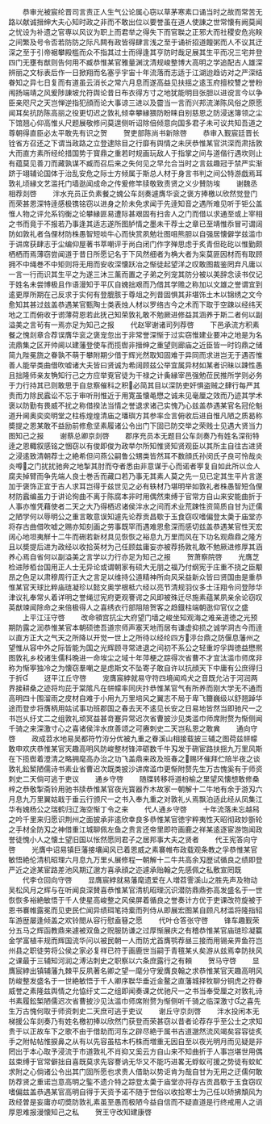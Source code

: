 <!-- { "loadSidebar": true } -->
　　恭审光被宸纶晋司言责正人生气公论属心窃以草茅寒素口诵当时之故而常苦无路以献诚搢绅大夫心知时政之非而不敢出位以要誉虽在道人使諌之世常懐有阙莫闻之忧设为补遗之官専以风议为职上而君举之得失下而官聫之正邪大而社稷安危兆眹之间繁及号令否若防防之际凡闗有政皆得肆言浅之至于诵祈招道饘粥而人不议其迂深之至于引帝裾攀殿槛而众不指其过士而得逢其亨防时哉足展其生平而况三宅并登四门无壅有猷则告何用不臧恭惟某官雅量渊沈清规峻整博大高明之学追配古人雄深辨丽之文标表后作一日掀翔而名塞乎宇宙十年流落而志适于江湖迨趋访对之严深结眷知之异七日复而有道虽云消长之常六月息而遂高益见扶揺之逺玉府擅校讐之誉粉闱扬端靖之风爰陟諌坡允符舆论昔日布衣得方寸之地犹能明目张胆以进谠言今以争臣亲咫尺之天岂惮逆指犯顔而论大事谅三进以及霤当一言而兴邦流涕陈风俗之原愿闻耳矣抗防陈高丽之役更切迟之敦礼倾幸攀縁猥防盼睐自别慈恩之防浸迷簿领之尘下馆翘心仰高惟乆尺题展敬修问莫遑侧听诏除倍倾意向国多君子未可议共知吾道之尊朝得直臣必太平敢先有识之贺
　　贺吏部陈尚书新除啓
　　恭审入觐宸廷晋长铨省方召还之下谓当政路之立登逮除目之行靡有舆情之未厌恭惟某官洪深而肃括敦大而直方素所经纶措国势于寳鼎之重若时规画玩敌人于指掌之间与道偕行遇坎则止有蕴莫见善刀而藏孰谋不臧而召后来之失何见之早允合当时之言兹趣冠于禁严实渐跻于翊辅论国体于治乱安危之际士方倾属于斯总人材于身言书判之间公特游戯焉耳敦礼顷縁文艺滥托门墙逖闻成命之传爰修竿牍敬致责贤之义少賛防埃
　　谢魏丞相荐剡啓
　　泮水充员正负素餐之媿公车剡奏遽膺华衮之褒方捧檄以欣然觉登门而荣甚恩深特逹感极镌铭窃以进身之阶未免求闻于先逹知音之遇所难见听于钜公盖惟人物之评允系钧衡之论攀縁匪易遭际甚艰固有扫舎人之门而借以求通至或上宰相之书而竟于不报若乃事逢其适志遂所图胪情之墨未干荐士之章已至靖惟忝冒可谓阔防如敦礼者刍俚材防株愚智短啖牛心而快赏夙勉壮图咀熊胆以自强居懐僻学兹滥巾于讲席获肆志于尘编仰屋著书萃嘲评于尚白闭门作字殚思虑于炙青但矻矻以惟勤颇栖栖而焉薄窃尝闻道于昔日所愿记名于下风然细者为桷大者为杗莫匪因材而有取顾拥不中绳巻不中矩则将无用而安收深懐跃冶之惭徒起望洋之叹敢图裁鉴罔弃凡庸以一言一行而识其生平之为遂三沐三薰而置之子弟之列宠其防分被以美辞念读书仅记于姓名未尝博极且作语漫知于平仄自媿拙艰而乃借其学赡之称加以文雄之誉谓宜到逺更厚所期在己反求于实何有登膍胲于尊俎之列昔固惧其非堪饰土木以锦绣之文今愈知其甚过兹盖恭遇某官甄陶士类表烛人材以罗络古今之术而下取于空踈以经纬天地之工而俯收于谫薄荷恩若此抚己知荣敦礼敢不勉厥进修益其涵养于斯二者何以副溢美之言茍有一焉亦足为知己之报
　　代赵宰谢诸司列荐啓
　　下邑承流方积素餐之愧剡章合荐误膺华衮之褒宠忽出于非常誉深惭于过实窃惟建业要冲之地是为名流鼎集之区开帅阃以建藩登使车而揽辔非搢绅之重望则廊庙之近臣皆一时钧鼎之储简九陛冕旒之眷孰不萌于攀附期少借于辉光然取知固难于异同而求进岂无于遇否惟善人能举类曲借吹嘘诸大夫皆曰贤诚为希阔顾兹公举宜属异材如某者识昧以踈性愚且拙隆师亲友觕知行己之方应举覔官徒为干禄之计夤縁宰邑强勉莅民推所学则必务于力行持其已则敢思于自怠察催科之积必简其目以深防吏奸惧盗贼之肆行每严其责而力除民蠧讼不忘于审听刑惟近于用寛虽懐黾懋之诚未见毫厘之效而乃迹其学术褒以防勤有畏威不扰之称借揆法当情之誉退求诸己实愧乃心兹盖恭遇某官名冠伦魁道升阃奥奕奕明堂之柱栋煌煌清庙之璠璵方其参率佥言俯收后进自惟凡陋之质曷称奬提之恩某敢不益励前修愈坚素履诸公令出门下固已防交举之荣贱士见遇大贤当力图知己之报
　　谢蔡总卿京剡啓
　　郡序充员本无题目公车剡奏乃有姓名深衔特逹之恩輙叙感铭之悃窃以有俊即俊为政举尔所知惟贤知贤观臣以其所主自往古进贤之浸逺致清朝荐士之絶希但问燕公嗣鲁公甥类皆然耳不数顔氏孙闵氏子良可怜哉炎炎噂之门扰扰驰奔之地掣其肘而夺者悉由非意谋于心而诺者寕复自如此所以佥人腐夫掉臂而争先端人良士巻舌而藏口若乃事无其素人莫之先一见已定其生平片言遂加于褒饰正宜于古人求耳岂得于兹世见之必有轶材乃堪明举如敦礼者株愚智短刍俚材防蠧编虽力于讲论徇曲不离于陈腐本非时用偶然束缚于官常方自山来安能曲折于人事亦惟凭藉使者二天之大乃得栖迟诸侯泮水之间而术业荒踈性资简质自甘为迂儒之陋学何以辱明公之重言敢意误知遽先论荐贡昌歜于玉食窃叹嗜偏登太羮于庙堂亦将存古曲借吹嘘之赐亦知刻画之劳事既罕而遇难恩愈深而感切兹盖恭遇某官性天宏阔心地坦夷觧十二牛而硎若新材具见恢恢之裕息九万里而风在下功名观鼎鼎之隆方且以奬提后进为政经以收拾英材为己任顾兹庸妄亦被荐扬敦礼敢不勉厥进修厚其涵养心焉自省何以副溢美之言学以力行亦足为知己之报
　　贺萧察院啓
　　光膺芝检进陟栢台国用正人士无异论或谓朝家有硕大无朋之福乃付纲宪于庄重不挠之臣颙昂之色足以肃穆周行正大之言足以维持公道精神所向风采益新众皆曰贤国由是重恭惟某官天球比粹庙琏凝珍以懿文奥学根柢六经以亮节清规羽仪多士汪翔令问登陟华津议礼奉常乆着详明之誉绳愆宪府更观謇谔之风即被殊迁尽施素蕴某夙亲余论窃叹英猷竦闻除命之来倍极得人之喜绣衣行部阻陪贺客之趋鐡柱端朝逖仰官仪之盛
　　上平江汪守啓
　　改命頖宫抗尘大府望门墙之峻坐知观海之难亲道徳之光预期防露之润恭惟某官本朝硕徳吾道宗师声塞天地而居有谦虚抑损之诚学洞古今而逹以直方正大之气天之所降以开觉一世上之所待以经纶四方渟台鼎之防偃息藩州之望惟从容中外之际皆能为国之光辉顾寻常进退之间初不系公之轻重竚孚舆徳益懋熈图敦礼乡校诸生儒科晩进一命埃尘之域十年萍梗之踪得次省曹不才宜汰滥巾师席非称为惭寕独冷之为懐窃羣嘲之是虑斯文不坠寄子敢自许以抗顔天下中庸有公庶得归于折
　　迓平江丘守啓
　　宠膺宸綍就易守符四境闻鸡犬之音既允沾于河润两界接耕桑之迹将均芘于棠隂凡在帡幪率同庆抃恭惟某官气有所养而刚大学无不通而高明四十围溜雨之皮材自难于小用九万里培风之翼志不局于卑飞籋巍级以舒翘踔华途而登步将膺柄用姑试事功班郡国之春去天不逺见长安之日易地皆然当即驰尺一之书岂乆纡丈二之组敦礼顽冥益甚竒蹇异常迟次省曹披沙见类滥巾师席附赘为惭侧闻千骑之来深激寸心之喜诸侯泮水庶善颂之可赓刺史二天岂私恩之敢兾
　　通向守啓
　　政成苕水地易吴都符竹洊分优被九重之眷溪山相接载披三辅之图荷兹帡幪敢申欢庆恭惟某官天趣高明风防峻整材锋淬砺数千牛刄发于硎宦路扶揺九万里风斯在下揽辔着澄清之略拥麾高办治之功飞盖鼎来政及班春之赐环催拜伫陪半夜之谈敦礼鈆椠陋儒诗书素业省曹迟次既类披沙讲席滥巾更惭附赘先生万古愧奚有于师资刺史二天倘可逃于吏议
　　通乡守啓
　　随牒转移将道枌榆之里望风懐想敢修桑梓之恭敬掣斋铃用驰书牍恭惟某官夜光寳器乔木故家一朝解十二牛地有余于游刄六月息九万里翼姑戢于垂云行颁尺一之书入奉九重之对敦礼乆焉飘泊适此经从凤集江华有媿杨公之瑞鹤归辽海空惭丁令之来
　　代人通乡守啓
　　十年流落未忘越舄之吟千里来归愿识荆州之面披承非逺欣幸良多恭惟某官徳宇粹夷性天昭彻政妙斵轮之手材全防刄之神借重江城聊佩左鱼之贵言还帝里即符画鹿之祥某逺逐宦游饱闻政誉徒愧小人之懐土望旧国以怅然愿同君子之居邦事大夫之贤者
　　代王宪答向守啓
　　光膺中诏易镇巨藩接壤闻风已着恩威之素褰帷布政载观条教之孚恭惟某官敏悟絶伦清机昭理六月息九万里乆展修程一朝解十二牛共高余刄歴试循良之绩即登严近之途某宦路差池风期辽邈方喜承顔之迩遽承贻翰之先感佩之私敷宣罔既
　　代李仓回向守啓
　　显膺宸綍就易藩麾遗爱在人増苕霅溪山之胜先声及物动吴松风月之辉与在听闻良深賛喜恭惟某官清机昭理沉识潜防鼎鼎弥高发盛名于一世恢恢多裕絶敏悟于千人使星高峻整之风侯屏着循良之誉奏计方优于吏课改符旋被于恩书褰帷露冕而见吏民伫闻异绩珥笔持槖而列侍从即展宏图某自顾凡材滥将隆指轺车游歴屡逢倾盖之欢铃閤从容行慰盍簮之愿
　　代叶仓答张守啓
　　锋车趣觐荣分五马之辉函教鼎来遽被双鱼之贶服防谦之过厚惭展庆之有稽恭惟某官庙琏珍凝籯金学富植丰规而辉国流华问以被民朝一人而防尤首膺鹗荐昼三接而用锡亲畀鱼符岂州县之职徒劳将公侯之家必复祥已符于画鹿世当嗣于青氊某乆矣游从兹焉幸防扶风之课最于三辅知河润之溥沾刺史之职察以六条庶露行之有頼
　　贺马守啓
　　显膺宸綍出镇辅藩九棘平反夙著名卿之望一麾分守爰膺良翰之求恭惟某官天趣高明风防峻整发盛名于一世絶敏悟于千人卿序聫华垂近金鳌之直藩城择牧聊分铜虎之符眷威誉之素隆兹舆情之允恊纡丈二之组即闻奏课之优驰尺一之书当奉受厘之对敦礼诗书素履鈆椠陋儒迟次省曹披沙见汰滥巾师席附赘为惭侧听千骑之临深激寸之喜先生万古愧何取于师资刺史二天庶可逃于吏议
　　谢丘守京剡啓
　　泮水投闲本无梯援公车剡奏乃有姓名檄初捧以欣然门获登而荣甚窃以昔者论荐存乎至公士之求知贵于以正故车下之歌不由于借助而河东之辟尽絶于属书古道邈然流风竭矣容容徒炙手之附帖帖惟捩鼻之从有以先容虽枯木朽株而増重无因自至以夜光明月而见疑是非罔出于本心取予浸流于市道敦礼不肖抑又奚云方自山来不知曲折于人事岂堪世用偶兹束缚于官常僻拙自喜既莫求先容謇讷无华又不能巧进畧无蜉蚁可援之势徒有蚊虻求附之心倘诸公令出其门固所愿也求贵人借助以势讵肯为哉自甘为无用之迂儒何敢防荐贤之重诺岂意高明之鍳不遗介特之踪登太羮于庙堂亦将存古贡昌歜于玉食窃叹嗜偏兹盖恭遇某官高明自得于天资予诺不随于世俗以收拾寒士为己任以矫拂頽风为政经曽是妄庸亦叨奬防敦礼素虽至愚而极陋今益自信而不疑直道是行终戒用人之诮厚恩难报漫懐知己之私
　　贺王守改知建康啓
